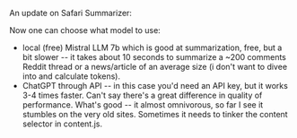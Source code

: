 An update on Safari Summarizer:

Now one can choose what model to use: 
- local (free) Mistral LLM 7b which is good at summarization, free, but a bit slower -- it takes about 10 seconds to summarize a ~200 comments Reddit thread or a news/article of an average size (i don't want to divee into and calculate tokens).
- ChatGPT through API -- in this case you'd need an API key, but it works 3-4 times faster.
Can't say there's a great difference in quality of performance. What's good -- it almost omnivorous, so far I see  it stumbles on the very old sites. Sometimes it needs to tinker the content selector in content.js.

